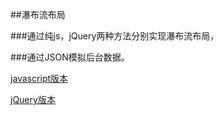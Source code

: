 ##瀑布流布局

###通过纯js，jQuery两种方法分别实现瀑布流布局，

###通过JSON模拟后台数据。


[javascript版本](https://limingyang2012.github.io/waterfall/javascript版本)

[jQuery版本](https://limingyang2012.github.io/waterfall/jQuery版本)